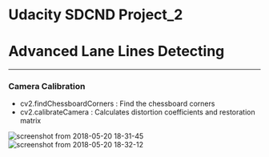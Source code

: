 
# Udacity SDCND Project_2 
# Advanced Lane Lines Detecting
----
### Camera Calibration
- cv2.findChessboardCorners : Find the chessboard corners
- cv2.calibrateCamera : Calculates distortion coefficients and restoration matrix



![screenshot from 2018-05-20 18-31-45](https://user-images.githubusercontent.com/35591154/40277631-20ae0f74-5c5d-11e8-96ad-835d358abc98.png)
![screenshot from 2018-05-20 18-32-12](https://user-images.githubusercontent.com/35591154/40277634-29636268-5c5d-11e8-9a08-3102f85e37d7.png)

